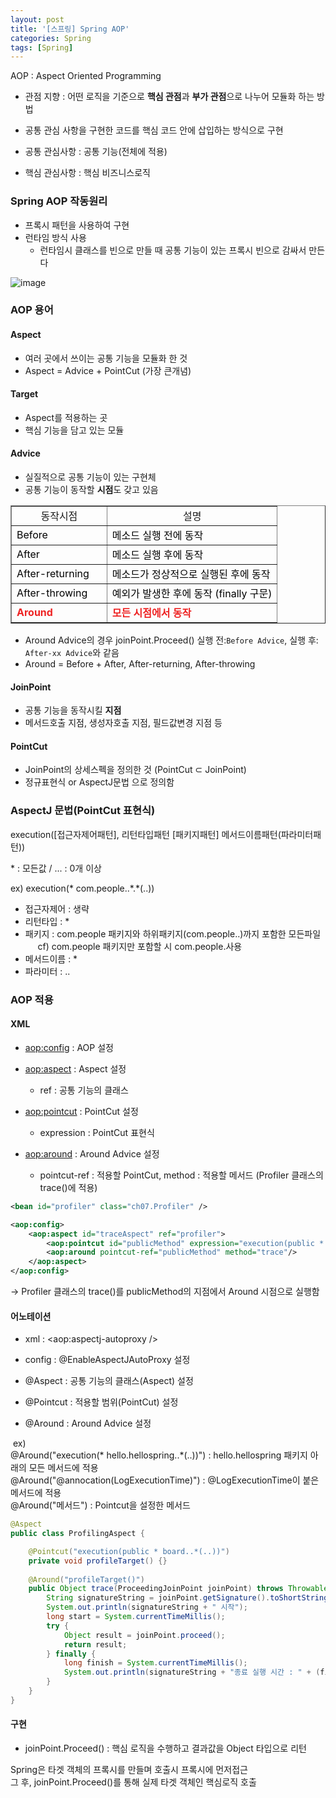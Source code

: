 ```yaml
---
layout: post
title: '[스프링] Spring AOP'
categories: Spring
tags: [Spring]
---
```

AOP : Aspect Oriented Programming
- 관점 지향 : 어떤 로직을 기준으로 **핵심 관점**과 **부가 관점**으로 나누어 모듈화 하는 방법
- 공통 관심 사항을 구현한 코드를 핵심 코드 안에 삽입하는 방식으로 구현
  
- 공통 관심사항 : 공통 기능(전체에 적용)
- 핵심 관심사항 : 핵심 비즈니스로직

### Spring AOP 작동원리
- 프록시 패턴을 사용하여 구현
- 런타임 방식 사용
  - 런타임시 클래스를 빈으로 만들 때 공통 기능이 있는 프록시 빈으로 감싸서 만든다 

![image](https://user-images.githubusercontent.com/48157259/169634992-a99cfd37-e952-47db-a60b-7f66b6b780c8.png)

### AOP 용어
#### Aspect
- 여러 곳에서 쓰이는 공통 기능을 모듈화 한 것
- Aspect = Advice + PointCut (가장 큰개념)

#### Target 
- Aspect를 적용하는 곳
- 핵심 기능을 담고 있는 모듈
  
#### Advice
- 실질적으로 공통 기능이 있는 구현체
- 공통 기능이 동작할 **시점**도 갖고 있음

<table style="border-collapse: collapse;" border="1" data-ke-style="style8"><tbody><tr style="height: 20px;"><td style="width: 35.9127%; height: 20px; text-align: center;">동작시점</td><td style="width: 64.0873%; height: 20px; text-align: center;">설명</td></tr><tr style="height: 20px;"><td style="width: 35.9127%; height: 20px;"><span style="color: #000000;">Before</span></td><td style="width: 64.0873%; height: 20px;"><span style="color: #000000;">메소드 실행 전에 동작</span></td></tr><tr style="height: 20px;"><td style="width: 35.9127%; height: 20px;"><span style="color: #000000;">After</span></td><td style="width: 64.0873%; height: 20px;"><span style="color: #000000;">메소드 실행 후에 동작</span></td></tr><tr style="height: 20px;"><td style="width: 35.9127%; height: 20px;"><span style="color: #000000;">After-returning</span></td><td style="width: 64.0873%; height: 20px;"><span style="color: #000000;">메소드가 정상적으로 실행된 후에 동작</span></td></tr><tr style="height: 20px;"><td style="width: 35.9127%; height: 20px;"><span style="color: #000000;">After-throwing</span></td><td style="width: 64.0873%; height: 20px;"><span style="color: #000000;">예외가 발생한 후에 동작 (finally 구문)</span></td></tr><tr style="height: 20px;"><td style="width: 35.9127%; height: 20px;"><span style="color: #ee2323;"><b>Around</b></span></td><td style="width: 64.0873%; height: 20px;"><span style="color: #ee2323;"><b>모든 시점에서 동작</b></span></td></tr></tbody></table>

- Around Advice의 경우 joinPoint.Proceed() 실행 전:`Before Advice`, 실행 후: `After-xx Advice`와 같음  
- Around = Before + After, After-returning, After-throwing

#### JoinPoint 
- 공통 기능을 동작시킬 **지점** 
- 메서드호출 지점, 생성자호출 지점, 필드값변경 지점 등

#### PointCut
- JoinPoint의 상세스펙을 정의한 것 (PointCut ⊂ JoinPoint)
- 정규표현식 or AspectJ문법 으로 정의함


### AspectJ 문법(PointCut 표현식)

execution(\[접근자제어패턴\], 리턴타입패턴 \[패키지패턴\] 메서드이름패턴(파라미터패턴))

\* : 모든값 / ... : 0개 이상

ex) execution(\* com.people..\*.\*(..))
- 접근자제어 : 생략
- 리턴타입 : \*
- 패키지 : com.people 패키지와 하위패키지(com.people..)까지 포함한 모든파일       cf) com.people 패키지만 포함할 시 com.people.사용
- 메서드이름 : \*
- 파라미터 : ..

### AOP 적용
#### XML
- <aop:config> : AOP 설정  

- <aop:aspect> : Aspect 설정
  - ref : 공통 기능의 클래스

- <aop:pointcut> : PointCut 설정
  - expression : PointCut 표현식

- <aop:around> : Around Advice 설정
  - pointcut-ref : 적용할 PointCut, method : 적용할 메서드 (Profiler 클래스의 trace()에 적용)

```xml
<bean id="profiler" class="ch07.Profiler" />

<aop:config>
    <aop:aspect id="traceAspect" ref="profiler">
        <aop:pointcut id="publicMethod" expression="execution(public * board..*(..))"/>
        <aop:around pointcut-ref="publicMethod" method="trace"/>
    </aop:aspect>
</aop:config>
```
→ Profiler 클래스의 trace()를 publicMethod의 지점에서 Around 시점으로 실행함

#### 어노테이션
- xml : <aop:aspectj-autoproxy />
- config : @EnableAspectJAutoProxy 설정

- @Aspect : 공통 기능의 클래스(Aspect) 설정
- @Pointcut : 적용할 범위(PointCut) 설정
- @Around : Around Advice 설정

 ex)  
@Around("execution(\* hello.hellospring..\*(..))") : hello.hellospring 패키지 아래의 모든 메서드에 적용  
@Around("@annocation(LogExecutionTime)") : @LogExecutionTime이 붙은 메서드에 적용  
@Around("메서드") : Pointcut을 설정한 메서드 

```java
@Aspect
public class ProfilingAspect {

	@Pointcut("execution(public * board..*(..))")
	private void profileTarget() {}
	
	@Around("profileTarget()")
	public Object trace(ProceedingJoinPoint joinPoint) throws Throwable {
		String signatureString = joinPoint.getSignature().toShortString();
		System.out.println(signatureString + " 시작");
		long start = System.currentTimeMillis();
		try {
			Object result = joinPoint.proceed();
			return result;
		} finally {
			long finish = System.currentTimeMillis();
			System.out.println(signatureString + "종료 실행 시간 : " + (finish - start) + "ms");
		}
	}
}
```

#### 구현
- joinPoint.Proceed() : 핵심 로직을 수행하고 결과값을 Object 타입으로 리턴

Spring은 타겟 객체의 프록시를 만들며 호출시 프록시에 먼저접근  
그 후, joinPoint.Proceed()를 통해 실제 타겟 객체인 핵심로직 호출